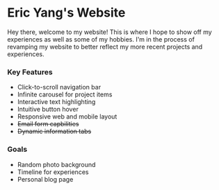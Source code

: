 # Eric Yang's Website

Hey there, welcome to my website!
This is where I hope to show off my experiences as well as some of my hobbies.
I'm in the process of revamping my website to better reflect my more recent projects and experiences.

### Key Features
- Click-to-scroll navigation bar
- Infinite carousel for project items
- Interactive text highlighting
- Intuitive button hover
- Responsive web and mobile layout
- ~~Email form capbilities~~
- ~~Dynamic information tabs~~


### Goals
- Random photo background
- Timeline for experiences
- Personal blog page

